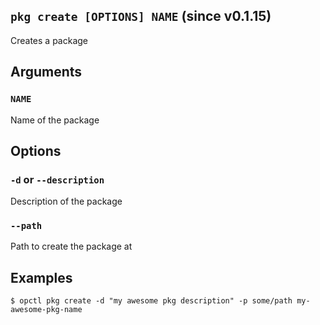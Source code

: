 ## `pkg create [OPTIONS] NAME` (since v0.1.15)

Creates a package

## Arguments

### `NAME`
Name of the package

## Options

### `-d` or `--description`
Description of the package

### `--path`
Path to create the package at

## Examples

```shell
$ opctl pkg create -d "my awesome pkg description" -p some/path my-awesome-pkg-name
```
